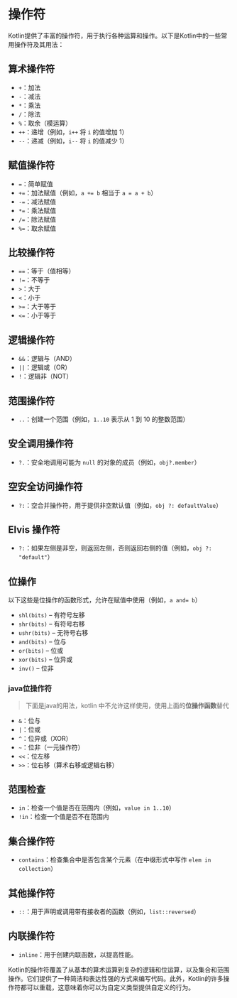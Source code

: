 # 操作符

Kotlin提供了丰富的操作符，用于执行各种运算和操作。以下是Kotlin中的一些常用操作符及其用法：

## 算术操作符

- `+`：加法
- `-`：减法
- `*`：乘法
- `/`：除法
- `%`：取余（模运算）
- `++`：递增（例如，`i++` 将 `i` 的值增加 1）
- `--`：递减（例如，`i--` 将 `i` 的值减少 1）

## 赋值操作符

- `=`：简单赋值
- `+=`：加法赋值（例如，`a += b` 相当于 `a = a + b`）
- `-=`：减法赋值
- `*=`：乘法赋值
- `/=`：除法赋值
- `%=`：取余赋值

## 比较操作符

- `==`：等于（值相等）
- `!=`：不等于
- `>`：大于
- `<`：小于
- `>=`：大于等于
- `<=`：小于等于

## 逻辑操作符

- `&&`：逻辑与（AND）
- `||`：逻辑或（OR）
- `!`：逻辑非（NOT）

## 范围操作符

- `..`：创建一个范围（例如，`1..10` 表示从 1 到 10 的整数范围）

## 安全调用操作符

- `?.`：安全地调用可能为 `null` 的对象的成员（例如，`obj?.member`）

## 空安全访问操作符

- `?:`：空合并操作符，用于提供非空默认值（例如，`obj ?: defaultValue`）

## Elvis 操作符

- `?:`：如果左侧是非空，则返回左侧，否则返回右侧的值（例如，`obj ?: "default"`）

## 位操作

以下这些是位操作的函数形式，允许在赋值中使用（例如，`a and= b`）

- `shl(bits)` – 有符号左移
- `shr(bits)` – 有符号右移
- `ushr(bits)` – 无符号右移
- `and(bits)` – 位与
- `or(bits)` – 位或
- `xor(bits)` – 位异或
- `inv()` – 位非

### java位操作符

> 下面是java的用法，kotlin 中不允许这样使用，使用上面的**位操作函数**替代

- `&`：位与
- `|`：位或
- `^`：位异或（XOR）
- `~`：位非（一元操作符）
- `<<`：位左移
- `>>`：位右移（算术右移或逻辑右移）

## 范围检查

- `in`：检查一个值是否在范围内（例如，`value in 1..10`）
- `!in`：检查一个值是否不在范围内

## 集合操作符

- `contains`：检查集合中是否包含某个元素（在中缀形式中写作 `elem in collection`）

## 其他操作符

- `::`：用于声明或调用带有接收者的函数（例如，`list::reversed`）

## 内联操作符

- `inline`：用于创建内联函数，以提高性能。

Kotlin的操作符覆盖了从基本的算术运算到复杂的逻辑和位运算，以及集合和范围操作。它们提供了一种简洁和表达性强的方式来编写代码。此外，Kotlin的许多操作符都可以重载，这意味着你可以为自定义类型提供自定义的行为。
